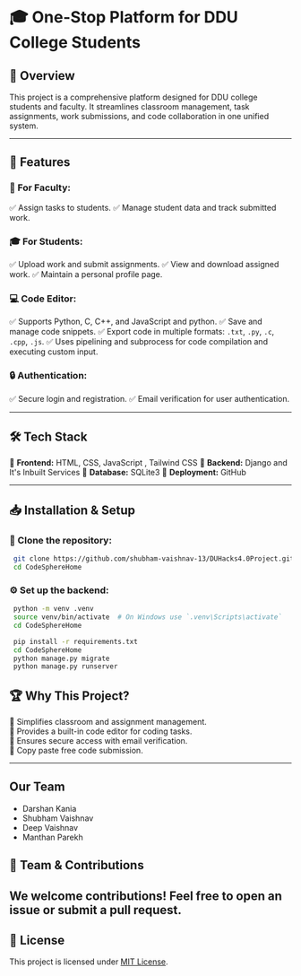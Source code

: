 # 🎓 One-Stop Platform for DDU College Students

## 📌 Overview
This project is a comprehensive platform designed for DDU college students and faculty. It streamlines classroom management, task assignments, work submissions, and code collaboration in one unified system.

---

## 🚀 Features
### 🏫 For Faculty:
✅ Assign tasks to students.
✅ Manage student data and track submitted work.

### 🎓 For Students:
✅ Upload work and submit assignments.
✅ View and download assigned work.
✅ Maintain a personal profile page.

### 💻 Code Editor:
✅ Supports Python, C, C++, and JavaScript and python.
✅ Save and manage code snippets.
✅ Export code in multiple formats:  `.txt`, `.py`, `.c`, `.cpp`, `.js`.
✅ Uses pipelining and subprocess for code compilation and executing custom input.

### 🔒 Authentication:
✅ Secure login and registration.
✅ Email verification for user authentication.

---

## 🛠 Tech Stack
🔹 **Frontend:** HTML, CSS, JavaScript , Tailwind CSS
🔹 **Backend:** Django and It's Inbuilt Services 
🔹 **Database:** SQLite3
🔹 **Deployment:** GitHub  

---

## 📥 Installation & Setup
### 🔧 Clone the repository:
```sh
 git clone https://github.com/shubham-vaishnav-13/DUHacks4.0Project.git
 cd CodeSphereHome
```

### ⚙️ Set up the backend:
```sh
 python -m venv .venv
 source venv/bin/activate  # On Windows use `.venv\Scripts\activate`
 cd CodeSphereHome

 pip install -r requirements.txt
 cd CodeSphereHome
 python manage.py migrate
 python manage.py runserver
```


## 🏆 Why This Project?
🌟 Simplifies classroom and assignment management.  
🌟 Provides a built-in code editor for coding tasks.  
🌟 Ensures secure access with email verification.  
🌟 Copy paste free code submission.

---
## Our Team 
- Darshan Kania 
- Shubham Vaishnav
- Deep Vaishnav
- Manthan Parekh

## 🤝 Team & Contributions
We welcome contributions! Feel free to open an issue or submit a pull request.  
---

## 📜 License
This project is licensed under [MIT License](LICENSE).

